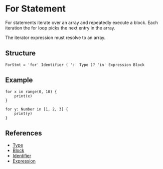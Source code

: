 # For Statement

For statements iterate over an array and repeatedly execute a block. Each iteration the for loop picks the next entry in the array.

The iterator expression must resolve to an array.

## Structure

```grammar
ForStmt = 'for' Identifier ( ':' Type )? 'in' Expression Block
```

## Example

```syntek
for x in range(0, 10) {
	print(x)
}

for y: Number in [1, 2, 3] {
	print(y)
}
```

## References

- [Type](/spec/grammar/syntactic/#type)
- [Block](/spec/grammar/syntactic/#block)
- [Identifier](/spec/grammar/lexical.html#identifiers)
- [Expression](/spec/grammar/syntactic/expressions/)
